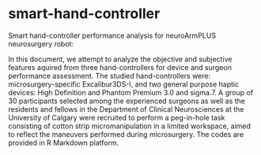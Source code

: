 # smart-hand-controller
Smart hand-controller performance analysis for neuroArmPLUS neurosurgery robot:

In this document, we attempt to analyze the objective and subjective features aquired from three hand-controllers for device and surgeon performance assessment. The studied hand-controllers were: microsurgery-specific Excalibur3DS-I, and two general purpose haptic devices: High Definition and Phantom Premium 3.0 and sigma.7. A group of 30 participants selected among the experienced surgeons as well as the residents and fellows in the Department of Clinical Neurosciences at the University of Calgary were recruited to perform a peg-in-hole task consisting of cotton strip micromanipulation in a limited workspace, aimed to reflect the maneuvers performed during microsurgery. The codes are provided in R Markdown platform.
